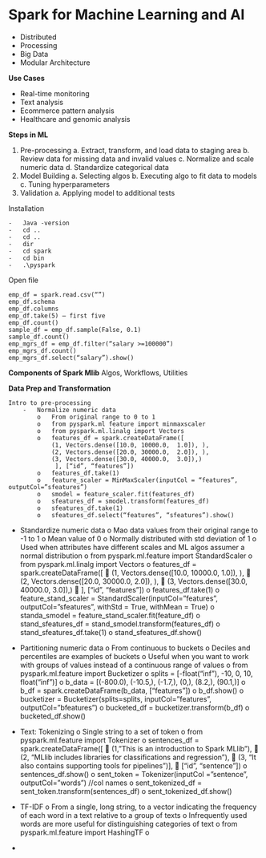 # Spark for Machine Learning and AI
-	Distributed
-	Processing
-	Big Data
- Modular Architecture

**Use Cases**
-	Real-time monitoring
-	Text analysis
-	Ecommerce pattern analysis
-	Healthcare and genomic analysis

**Steps in ML**
1)	Pre-processing
a.	Extract, transform, and load data to staging area
b.	Review data for missing data and invalid values
c.	Normalize and scale numeric data
d.	Standardize categorical data
2)	Model Building
a.	Selecting algos
b.	Executing algo to fit data to models
c.	Tuning hyperparameters
3)	Validation
a.	Applying model to additional tests

Installation
````
-	Java -version
-	cd ..
-	cd ..
-	dir
-	cd spark
-	cd bin
-	.\pyspark
````
Open file
````
emp_df = spark.read.csv(“”)
emp_df.schema
emp_df.columns
emp_df.take(5) – first five
emp_df.count()
sample_df = emp_df.sample(False, 0.1)
sample_df.count()
emp_mgrs_df = emp_df.filter(“salary >=100000”)
emp_mgrs_df.count()
emp_mgrs_df.select(“salary”).show()
````

**Components of Spark Mlib**
Algos, Workflows, Utilities

**Data Prep and Transformation**

    Intro to pre-processing
        -	Normalize numeric data
            o	From original range to 0 to 1
            o	from pyspark.ml feature import minmaxscaler
            o	from pyspark.ml.linalg import Vectors
            o	features_df = spark.createDataFrame([
                (1, Vectors.dense([10.0, 10000.0,  1.0]), ),
                (2, Vectors.dense([20.0, 30000.0,  2.0]), ),
                (3, Vectors.dense([30.0, 40000.0,  3.0]),)
                 ], [“id”, “features”])
            o	features_df.take(1)
            o	feature_scaler = MinMaxScaler(inputCol = “features”, outputCol=”sfeatures”)
            o	smodel = feature_scaler.fit(features_df)
            o	sfeatures_df = smodel.transform(features_df)
            o	sfeatures_df.take(1)
            o	sfeatures_df.select(“features”, “sfeatures”).show()
-	Standardize numeric data
o	Mao data values from their original range to -1 to 1
o	Mean value of 0
o	Normally distributed with std deviation of 1
o	Used when attributes have different scales and ML algos assumer a normal distribution
o	from pyspark.ml.feature import StandardScaler
o	from pyspark.ml.linalg import Vectors
o	features_df = spark.createDataFrame([
	(1, Vectors.dense([10.0, 10000.0,  1.0]), ),
	(2, Vectors.dense([20.0, 30000.0,  2.0]), ),
	(3, Vectors.dense([30.0, 40000.0,  3.0]),)
	], [“id”, “features”])
o	features_df.take(1)
o	feature_stand_scaler = StandardScaler(inputCol=”features”, outputCol=”sfeatures”, withStd = True, withMean = True)
o	standa_smodel = feature_stand_scaler.fit(feature_df)
o	stand_sfeatures_df = stand_smodel.transform(features_df)
o	stand_sfeatures_df.take(1)
o	stand_sfeatures_df.show()

-	Partitioning numeric data
o	From continuous to buckets
o	Deciles and percentiles are examples of buckets
o	Useful when you want to work with groups of values instead of a continuous range of values
o	from pyspark.ml.feature import Bucketizer
o	splits = [-float(“inf”), -10, 0, 10, float(“inf”)]
o	b_data = [(-800.0), (-10.5,), (-1.7,), (0,), (8.2,), (90.1,)]
o	b_df = spark.createDataFrame(b_data, [“features”])
o	b_df.show()
o	bucketizer = Bucketizer(splits=splits, inputCol=”features”, outputCol=”bfeatures”)
o	bucketed_df = bucketizer.transform(b_df)
o	bucketed_df.show()
-	Text: Tokenizing
o	Single string to a set of token
o	from pyspark.ml.feature import Tokenizer
o	sentences_df = spark.createDataFrame([
	(1,”This is an introduction to Spark MLlib”), 
	(2, “MLlib includes libraries for classifications and regression”),
	(3, “It also contains supporting tools for pipelines”)],
	[“id”, “sentence”])
o	sentences_df.show()
o	sent_token = Tokenizer(inputCol =”sentence”, outputCol=”words”) //col names
o	sent_tokenized_df = sent_token.transform(sentences_df)
o	sent_tokenized_df.show()
-	TF-IDF
o	From a single, long string, to a vector indicating the frequency of each word in a text relative to a group of texts
o	Infrequently used words are more useful for distinguishing categories of text
o	from pyspark.ml.feature import HashingTF
o	
-	





